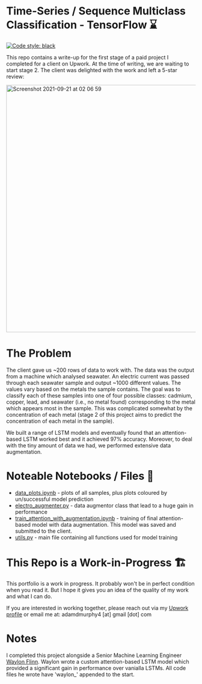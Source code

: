 # Time-Series / Sequence Multiclass Classification - TensorFlow ⌛

[![Code style: black](https://img.shields.io/badge/code%20style-black-000000.svg)](https://github.com/psf/black)

This repo contains a write-up for the first stage of a paid project I completed for a client on Upwork. At the time of writing, we are waiting to start stage 2. The client was delighted with the work and left a 5-star review:

<img width="659" alt="Screenshot 2021-09-21 at 02 06 59" src="https://user-images.githubusercontent.com/51246969/134092832-1301eda9-25ff-4d9b-a28b-38d39eb1278b.png">

# The Problem

The client gave us ~200 rows of data to work with. The data was the output from a machine which analysed seawater. An electric current was passed through each seawater sample and output ~1000 different values. The values vary based on the metals the sample contains. The goal was to classify each of these samples into one of four possible classes: cadmium, copper, lead, and seawater (i.e., no metal found) corresponding to the metal which appears most in the sample. This was complicated somewhat by the concentration of each metal (stage 2 of this project aims to predict the concentration of each metal in the sample).

We built a range of LSTM models and eventually found that an attention-based LSTM worked best and it achieved 97% accuracy. Moreover, to deal with the tiny amount of data we had, we performed extensive data augmentation.

# Noteable Notebooks / Files 📕

- [data_plots.ipynb](https://github.com/codeananda/sequence_classification_tensorflow/blob/main/electrochem/data_plots.ipynb) - plots of all samples, plus plots coloured by un/successful model prediction
- [electro_augmenter.py](https://github.com/codeananda/sequence_classification_tensorflow/blob/main/electrochem/electro_augmenter.py) - data augmentor class that lead to a huge gain in performance
- [train_attention_with_augmentation.ipynb](https://github.com/codeananda/sequence_classification_tensorflow/blob/main/electrochem/train_attention_with_augmentation.ipynb) - training of final attention-based model with data augmentation. This model was saved and submitted to the client.
- [utils.py](https://github.com/codeananda/sequence_classification_tensorflow/blob/main/electrochem/utils.py) - main file containing all functions used for model training

# This Repo is a Work-in-Progress 🏗

This portfolio is a work in progress. It probably won't be in perfect condition when you read it. But I hope it gives you an idea of the quality of my work and what I can do.

If you are interested in working together, please reach out via my [Upwork profile](https://www.upwork.com/freelancers/~01153ca9fd0099730e) or email me at: adamdmurphy4 [at] gmail [dot] com

# Notes

I completed this project alongside a Senior Machine Learning Engineer [Waylon Flinn](https://github.com/waylonflinn). Waylon wrote a custom attention-based LSTM model which provided a significant gain in performance over vanialla LSTMs. All code files he wrote have 'waylon_' appended to the start.
